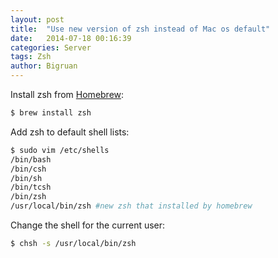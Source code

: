 ```yaml
---
layout: post
title:  "Use new version of zsh instead of Mac os default"
date:   2014-07-18 00:16:39
categories: Server
tags: Zsh
author: Bigruan
---
```

Install zsh from [Homebrew](http://brew.sh/):

```bash
$ brew install zsh
```

Add zsh to default shell lists:

```bash
$ sudo vim /etc/shells
/bin/bash
/bin/csh
/bin/sh
/bin/tcsh
/bin/zsh
/usr/local/bin/zsh #new zsh that installed by homebrew
```

Change the shell for the current user:

```bash
$ chsh -s /usr/local/bin/zsh
```
